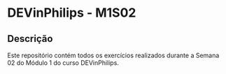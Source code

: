 # DEVinPhilips - M1S02

## Descrição

Este repositório contém todos os exercícios realizados durante a Semana 02 do Módulo 1 do curso DEVinPhilips.
